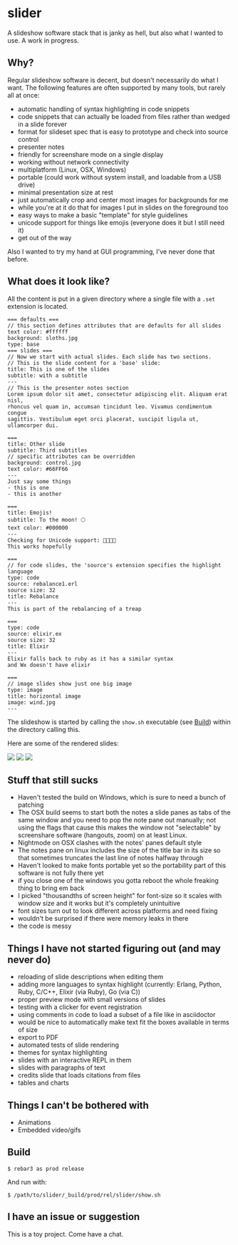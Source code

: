 slider
=====

A slideshow software stack that is janky as hell, but also what I wanted to use.
A work in progress.

Why?
----

Regular slideshow software is decent, but doesn't necessarily do what I want. The following features are often supported by many tools, but rarely all at once:

- automatic handling of syntax highlighting in code snippets
- code snippets that can actually be loaded from files rather than wedged in a slide forever
- format for slideset spec that is easy to prototype and check into source control
- presenter notes
- friendly for screenshare mode on a single display
- working without network connectivity
- multiplatform (Linux, OSX, Windows)
- portable (could work without system install, and loadable from a USB drive)
- minimal presentation size at rest
- just automatically crop and center most images for backgrounds for me
- while you're at it do that for images I put in slides on the foreground too
- easy ways to make a basic "template" for style guidelines
- unicode support for things like emojis (everyone does it but I still need it)
- get out of the way

Also I wanted to try my hand at GUI programming, I've never done that before.

What does it look like?
-----------------------

All the content is put in a given directory where a single file with a `.set` extension is located.

```
=== defaults ===
// this section defines attributes that are defaults for all slides
text color: #ffffff
background: sloths.jpg
type: base
=== slides ===
// Now we start with actual slides. Each slide has two sections.
// This is the slide content for a 'base' slide:
title: This is one of the slides
subtitle: with a subtitle
---
// This is the presenter notes section
Lorem ipsum dolor sit amet, consectetur adipiscing elit. Aliquam erat nisl,
rhoncus vel quam in, accumsan tincidunt leo. Vivamus condimentum congue
sagittis. Vestibulum eget orci placerat, suscipit ligula ut, ullamcorper dui.

===
title: Other slide
subtitle: Third subtitles
// specific attributes can be overridden
background: control.jpg
text color: #66FF66
---
Just say some things
- this is one
- this is another

===
title: Emojis!
subtitle: To the moon! 🌕
text color: #000000
---
Checking for Unicode support: 👩‍👩‍👦‍👦
This works hopefully

===
// for code slides, the 'source's extension specifies the highlight language
type: code
source: rebalance1.erl
source size: 32
title: Rebalance
---
This is part of the rebalancing of a treap

===
type: code
source: elixir.ex
source size: 32
title: Elixir
---
Elixir falls back to ruby as it has a similar syntax
and Wx doesn't have elixir

===
// image slides show just one big image
type: image
title: horizontal image
image: wind.jpg
---

```

The slideshow is started by calling the `show.sh` executable (see [Build](#build)) within the directory calling this.

Here are some of the rendered slides:

![](https://i.imgur.com/d8fOLUm.png)
![](https://i.imgur.com/Kszxes1.png)
![](https://i.imgur.com/UvyLJDw.png)


Stuff that still sucks
----------------------

- Haven't tested the build on Windows, which is sure to need a bunch of patching
- The OSX build seems to start both the notes a slide panes as tabs of the same window and you need to pop the note pane out manually; not using the flags that cause this makes the window not "selectable" by screenshare software (hangouts, zoom) on at least Linux.
- Nightmode on OSX clashes with the notes' panes default style
- The notes pane on linux includes the size of the title bar in its size so that sometimes truncates the last line of notes halfway through
- Haven't looked to make fonts portable yet so the portability part of this software is not fully there yet
- if you close one of the windows you gotta reboot the whole freaking thing to bring em back
- I picked "thousandths of screen height" for font-size so it scales with window size and it works but it's completely unintuitive
- font sizes turn out to look different across platforms and need fixing
- wouldn't be surprised if there were memory leaks in there
- the code is messy

Things I have not started figuring out (and may never do)
---------------------------------------------------------

- reloading of slide descriptions when editing them
- adding more languages to syntax highlight (currently: Erlang, Python, Ruby, C/C++, Elixir (via Ruby), Go (via C))
- proper preview mode with small versions of slides
- testing with a clicker for event registration
- using comments in code to load a subset of a file like in asciidoctor
- would be nice to automatically make text fit the boxes available in terms of size
- export to PDF
- automated tests of slide rendering
- themes for syntax highlighting
- slides with an interactive REPL in them
- slides with paragraphs of text
- credits slide that loads citations from files
- tables and charts

Things I can't be bothered with
-------------------------------

- Animations
- Embedded video/gifs

Build
-----

    $ rebar3 as prod release

And run with:

    $ /path/to/slider/_build/prod/rel/slider/show.sh

I have an issue or suggestion
-----------------------------

This is a toy project. Come have a chat.
